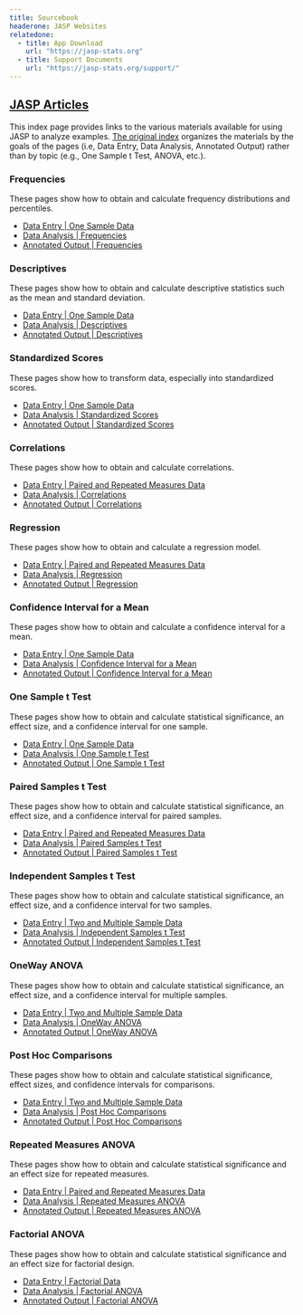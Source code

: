```yaml
---
title: Sourcebook
headerone: JASP Websites
relatedone:
  - title: App Download
    url: "https://jasp-stats.org"
  - title: Support Documents
    url: "https://jasp-stats.org/support/"
---
```


## [JASP Articles](./index.md)

This index page provides links to the various materials available for using JASP to analyze examples. [The original index](./index-original.md) organizes the materials by the goals of the pages (i.e, Data Entry, Data Analysis, Annotated Output) rather than by topic (e.g., One Sample t Test, ANOVA, etc.). 

### Frequencies

These pages show how to obtain and calculate frequency distributions and percentiles.

- [Data Entry \| One Sample Data](./data-entry/onesample.md)
- [Data Analysis \| Frequencies](./data-analysis/frequencies.md)
- [Annotated Output \| Frequencies](./annotated-output/frequencies.md)

### Descriptives

These pages show how to obtain and calculate descriptive statistics such as the mean and standard deviation.

- [Data Entry \| One Sample Data](./data-entry/onesample.md)
- [Data Analysis \| Descriptives](./data-analysis/descriptives.md)
- [Annotated Output \| Descriptives](./annotated-output/descriptives.md)

### Standardized Scores

These pages show how to transform data, especially into standardized scores.

- [Data Entry \| One Sample Data](./data-entry/onesample.md)
- [Data Analysis \| Standardized Scores](./data-analysis/standardized.md)
- [Annotated Output \| Standardized Scores](./annotated-output/standardized.md)

### Correlations

These pages show how to obtain and calculate correlations.

- [Data Entry \| Paired and Repeated Measures Data](./data-entry/repeated.md)
- [Data Analysis \| Correlations](./data-analysis/correlations.md)
- [Annotated Output \| Correlations](./annotated-output/correlations.md)

### Regression

These pages show how to obtain and calculate a regression model.

- [Data Entry \| Paired and Repeated Measures Data](./data-entry/repeated.md)
- [Data Analysis \| Regression](./data-analysis/regression.md)
- [Annotated Output \| Regression](./annotated-output/regression.md)

### Confidence Interval for a Mean

These pages show how to obtain and calculate a confidence interval for a mean.

- [Data Entry \| One Sample Data](./data-entry/onesample.md)
- [Data Analysis \| Confidence Interval for a Mean](./data-analysis/intervals.md)
- [Annotated Output \| Confidence Interval for a Mean](./annotated-output/intervals.md)

### One Sample t Test

These pages show how to obtain and calculate statistical significance, an effect size, and a confidence interval for one sample.

- [Data Entry \| One Sample Data](./data-entry/onesample.md)
- [Data Analysis \| One Sample t Test](./data-analysis/onesample.md)
- [Annotated Output \| One Sample t Test](./annotated-output/onesample.md)

### Paired Samples t Test

These pages show how to obtain and calculate statistical significance, an effect size, and a confidence interval for paired samples.

- [Data Entry \| Paired and Repeated Measures Data](./data-entry/repeated.md)
- [Data Analysis \| Paired Samples t Test](./data-analysis/paired.md)
- [Annotated Output \| Paired Samples t Test](./annotated-output/paired.md)

### Independent Samples t Test

These pages show how to obtain and calculate statistical significance, an effect size, and a confidence interval for two samples.

- [Data Entry \| Two and Multiple Sample Data](./data-entry/multisample.md)
- [Data Analysis \| Independent Samples t Test](./data-analysis/independent.md)
- [Annotated Output \| Independent Samples t Test](./annotated-output/independent.md)

### OneWay ANOVA

These pages show how to obtain and calculate statistical significance, an effect size, and a confidence interval for multiple samples.

- [Data Entry \| Two and Multiple Sample Data](./data-entry/multisample.md)
- [Data Analysis \| OneWay ANOVA](./data-analysis/oneway.md)
- [Annotated Output \| OneWay ANOVA](./annotated-output/oneway.md)

### Post Hoc Comparisons

These pages show how to obtain and calculate statistical significance, effect sizes, and confidence intervals for comparisons.

- [Data Entry \| Two and Multiple Sample Data](./data-entry/multisample.md)
- [Data Analysis \| Post Hoc Comparisons](./data-analysis/posthocs.md)
- [Annotated Output \| Post Hoc Comparisons](./annotated-output/posthocs.md)

### Repeated Measures ANOVA

These pages show how to obtain and calculate statistical significance and an effect size for repeated measures.

- [Data Entry \| Paired and Repeated Measures Data](./data-entry/repeated.md)
- [Data Analysis \| Repeated Measures ANOVA](./data-analysis/repeated.md)
- [Annotated Output \| Repeated Measures ANOVA](./annotated-output/repeated.md)

### Factorial ANOVA

These pages show how to obtain and calculate statistical significance and an effect size for factorial design.

- [Data Entry \| Factorial Data](./data-entry/factorial.md)
- [Data Analysis \| Factorial ANOVA](./data-analysis/factorial.md)
- [Annotated Output \| Factorial ANOVA](./annotated-output/factorial.md)
